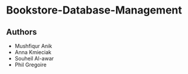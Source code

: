 # Bookstore-Database-Management


## Authors 
* Mushfiqur Anik
* Anna Kmieciak 
* Souheil Al-awar
* Phil Gregoire
